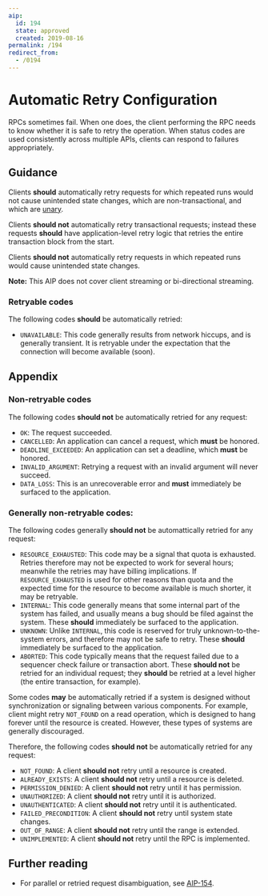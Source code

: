 ```yaml
---
aip:
  id: 194
  state: approved
  created: 2019-08-16
permalink: /194
redirect_from:
  - /0194
---
```


# Automatic Retry Configuration

RPCs sometimes fail. When one does, the client performing the RPC needs to know
whether it is safe to retry the operation. When status codes are used
consistently across multiple APIs, clients can respond to failures
appropriately.

## Guidance

Clients **should** automatically retry requests for which repeated runs would
not cause unintended state changes, which are non-transactional, and which are
[unary](https://grpc.io/docs/guides/concepts/).

Clients **should not** automatically retry transactional requests; instead
these requests **should** have application-level retry logic that retries the
entire transaction block from the start.

Clients **should not** automatically retry requests in which repeated runs
would cause unintended state changes.

**Note:** This AIP does not cover client streaming or bi-directional streaming.

### Retryable codes

The following codes **should** be automatically retried:

- `UNAVAILABLE`: This code generally results from network hiccups, and is
  generally transient. It is retryable under the expectation that the
  connection will become available (soon).

## Appendix

### Non-retryable codes

The following codes **should not** be automatically retried for any request:

- `OK`: The request succeeded.
- `CANCELLED`: An application can cancel a request, which **must** be honored.
- `DEADLINE_EXCEEDED`: An application can set a deadline, which **must** be
  honored.
- `INVALID_ARGUMENT`: Retrying a request with an invalid argument will never
  succeed.
- `DATA_LOSS`: This is an unrecoverable error and **must** immediately be
  surfaced to the application.

### Generally non-retryable codes:

The following codes generally **should not** be automattically retried for any
request:

- `RESOURCE_EXHAUSTED`: This code may be a signal that quota is exhausted.
  Retries therefore may not be expected to work for several hours; meanwhile
  the retries may have billing implications. If `RESOURCE_EXHAUSTED` is used
  for other reasons than quota and the expected time for the resource to become
  available is much shorter, it may be retryable.
- `INTERNAL`: This code generally means that some internal part of the system
  has failed, and usually means a bug should be filed against the system. These
  **should** immediately be surfaced to the application.
- `UNKNOWN`: Unlike `INTERNAL`, this code is reserved for truly
  unknown-to-the-system errors, and therefore may not be safe to retry. These
  **should** immediately be surfaced to the application.
- `ABORTED`: This code typically means that the request failed due to a
  sequencer check failure or transaction abort. These **should not** be retried
  for an individual request; they **should** be retried at a level higher (the
  entire transaction, for example).

Some codes **may** be automatically retried if a system is designed without
synchronization or signaling between various components. For example, client
might retry `NOT_FOUND` on a read operation, which is designed to hang forever
until the resource is created. However, these types of systems are generally
discouraged.

Therefore, the following codes **should not** be automatically retried for any
request:

- `NOT_FOUND`: A client **should not** retry until a resource is created.
- `ALREADY_EXISTS`: A client **should not** retry until a resource is deleted.
- `PERMISSION_DENIED`: A client **should not** retry until it has permission.
- `UNAUTHORIZED`: A client **should not** retry until it is authorized.
- `UNAUTHENTICATED`: A client **should not** retry until it is authenticated.
- `FAILED_PRECONDITION`: A client **should not** retry until system state
  changes.
- `OUT_OF_RANGE`: A client **should not** retry until the range is extended.
- `UNIMPLEMENTED`: A client **should not** retry until the RPC is implemented.

## Further reading

- For parallel or retried request disambiguation, see [AIP-154](./0154.md).
